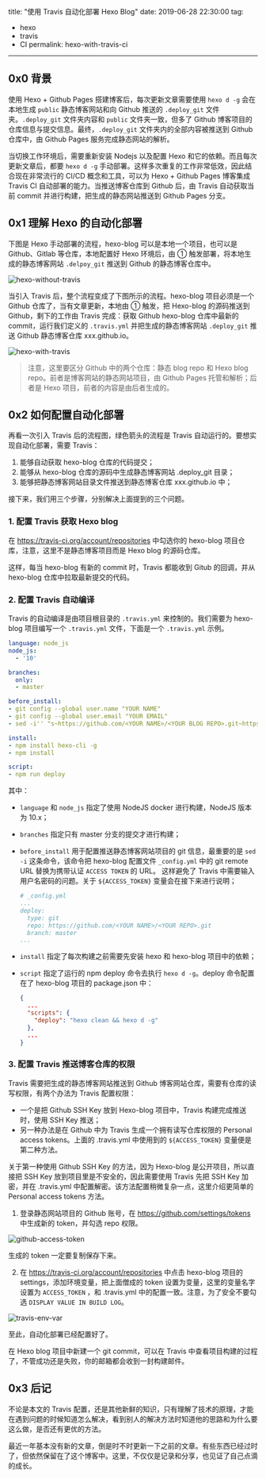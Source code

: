 title: "使用 Travis 自动化部署 Hexo Blog"
date: 2019-06-28 22:30:00
tag:
- hexo
- travis
- CI
permalink: hexo-with-travis-ci

---

## 0x0 背景

使用 Hexo + Github Pages 搭建博客后，每次更新文章需要使用 `hexo d -g` 会在本地生成 `public` 静态博客网站和向 Github 推送的 `.deploy_git` 文件夹。`.deploy_git` 文件夹内容和 `public` 文件夹一致，但多了 Github 博客项目的仓库信息与提交信息。最终，`.deploy_git` 文件夹内的全部内容被推送到 Github 仓库中，由 Github Pages 服务完成静态网站的解析。

当切换工作环境后，需要重新安装 Nodejs 以及配置 Hexo 和它的依赖。而且每次更新文章后，都要 `hexo d -g` 手动部署。这样多次重复的工作非常低效，因此结合现在非常流行的 CI/CD 概念和工具，可以为 Hexo + Github Pages 博客集成 Travis CI 自动部署的能力。当推送博客仓库到 Github 后，由 Travis 自动获取当前 commit 并进行构建，把生成的静态网站推送到 Github Pages 分支。

## 0x1 理解 Hexo 的自动化部署

下图是 Hexo 手动部署的流程，hexo-blog 可以是本地一个项目，也可以是 Github、Gitlab 等仓库，本地配置好 Hexo 环境后，由 ① 触发部署，将本地生成的静态博客网站 `.delpoy_git` 推送到 Github 的静态博客仓库中。

![hexo-without-travis](https://i.imgur.com/eATg361.png)

当引入 Travis 后，整个流程变成了下图所示的流程。hexo-blog 项目必须是一个 Github 仓库了，当有文章更新，本地由 ① 触发，把 Hexo-blog 的源码推送到 Github，剩下的工作由 Travis 完成：获取 Github hexo-blog 仓库中最新的 commit，运行我们定义的 `.travis.yml` 并把生成的静态博客网站 `.deploy_git` 推送 Github 静态博客仓库 xxx.github.io。

![hexo-with-travis](https://i.imgur.com/Yj2Mh1B.png)

> 注意，这里要区分 Github 中的两个仓库：静态 blog repo 和 Hexo blog repo。前者是博客网站的静态网站项目，由 Github Pages 托管和解析；后者是 Hexo 项目，前者的内容是由后者生成的。

## 0x2 如何配置自动化部署

再看一次引入 Travis 后的流程图，绿色箭头的流程是 Travis 自动运行的。要想实现自动化部署，需要 Travis：

1. 能够自动获取 hexo-blog 仓库的代码提交；
2. 能够从 hexo-blog 仓库的源码中生成静态博客网站 .deploy_git 目录；
3. 能够把静态博客网站目录文件推送到静态博客仓库 xxx.github.io 中；


接下来，我们用三个步骤，分别解决上面提到的三个问题。

### 1. 配置 Travis 获取 Hexo blog

在 https://travis-ci.org/account/repositories 中勾选你的 hexo-blog 项目仓库，注意，这里不是静态博客项目而是 Hexo blog 的源码仓库。

这样，每当 hexo-blog 有新的 commit 时，Travis 都能收到 Gitub 的回调，并从 hexo-blog 仓库中拉取最新提交的代码。

### 2. 配置 Travis 自动编译

Travis 的自动编译是由项目根目录的 `.travis.yml` 来控制的。我们需要为 hexo-blog 项目编写一个 `.travis.yml` 文件，下面是一个 `.travis.yml` 示例。

```yaml
language: node_js
node_js:
  - '10'

branches:
  only:
  - master

before_install:
- git config --global user.name "YOUR NAME"
- git config --global user.email "YOUR EMAIL"
- sed -i'' "s~https://github.com/<YOUR NAME>/<YOUR BLOG REPO>.git~https://${ACCESS_TOKEN}@github.com/<YOUR NAME>/<YOUR REPO>.git~" _config.yml

install:
- npm install hexo-cli -g
- npm install

script:
- npm run deploy
```

其中：

* `language` 和 `node_js` 指定了使用 NodeJS docker 进行构建，NodeJS 版本为 10.x；

* `branches` 指定只有 master 分支的提交才进行构建；

* `before_install` 用于配置推送静态博客网站项目的 git 信息，最重要的是 `sed -i` 这条命令，该命令把 hexo-blog 配置文件 `_config.yml` 中的 git remote URL 替换为携带认证 `ACCESS TOKEN` 的 URL。  这样避免了 Travis 中需要输入用户名密码的问题。关于 `${ACCESS_TOKEN}` 变量会在接下来进行说明；

  ```yaml
  # _config.yml
  ...
  deploy:
    type: git
    repo: https://github.com/<YOUR NAME>/<YOUR REPO>.git
    branch: master
  ...
  ```

* `install` 指定了每次构建之前需要先安装 hexo 和 hexo-blog 项目中的依赖；

* `script` 指定了运行的 npm deploy 命令去执行 `hexo d -g`。deploy 命令配置在了 hexo-blog 项目的 package.json 中：

  ```json
  {
    ...
    "scripts": {
      "deploy": "hexo clean && hexo d -g"
    },
    ...
  }
  ```

### 3. 配置 Travis 推送博客仓库的权限

Travis 需要把生成的静态博客网站推送到 Github 博客网站仓库，需要有仓库的读写权限，有两个办法为 Travis 配置权限：

* 一个是把 Github SSH Key 放到 Hexo-blog 项目中，Travis 构建完成推送时，使用 SSH Key 推送；
* 另一种办法是在 Github 中为 Travis 生成一个拥有读写仓库权限的 Personal access tokens。上面的 .travis.yml 中使用到的 `${ACCESS_TOKEN}` 变量便是第二种方法。

关于第一种使用 Github SSH Key 的方法，因为 Hexo-blog 是公开项目，所以直接把 SSH Key 放到项目里是不安全的，因此需要使用 Travis 先把 SSH Key 加密，并在 .travis.yml 中配置解密。该方法配置稍微复杂一点，这里介绍更简单的 Personal access tokens 方法。

1. 登录静态网站项目的 Github 账号，在 https://github.com/settings/tokens 中生成新的 token，并勾选 repo 权限。

  ![github-access-token](https://i.imgur.com/w5oGdKV.png)

  生成的 token 一定要复制保存下来。

2. 在 https://travis-ci.org/account/repositories 中点击 hexo-blog 项目的 settings，添加环境变量，把上面僧成的 token 设置为变量，这里的变量名字设置为 `ACCESS_TOKEN` ，和 .travis.yml 中的配置一致。注意，为了安全不要勾选 `DISPLAY VALUE IN BUILD LOG`。

  ![travis-env-var](https://i.imgur.com/plQDBb4.png)

至此，自动化部署已经配置好了。

在 Hexo blog 项目中新建一个 git commit，可以在 Travis 中查看项目构建的过程了，不管成功还是失败，你的邮箱都会收到一封构建邮件。

## 0x3 后记

不论是本文的 Travis 配置，还是其他新鲜的知识，只有理解了技术的原理，才能在遇到问题的时候知道怎么解决，看到别人的解决方法时知道他的思路和为什么要这么做，是否还有更优的方法。

最近一年基本没有新的文章，倒是时不时更新一下之前的文章。有些东西已经过时了，但依然保留在了这个博客中。这里，不仅仅是记录和分享，也见证了自己点滴的成长。